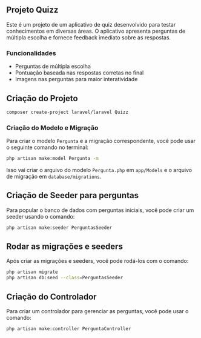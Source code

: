 ## Projeto Quizz

Este é um projeto de um aplicativo de quiz desenvolvido para testar conhecimentos em diversas áreas. O aplicativo apresenta perguntas de múltipla escolha e fornece feedback imediato sobre as respostas.

### Funcionalidades
- Perguntas de múltipla escolha
- Pontuação baseada nas respostas corretas no final
- Imagens nas perguntas para maior interatividade

## Criação do Projeto

```bash
composer create-project laravel/laravel Quizz
```

### Criação do Modelo e Migração

Para criar o modelo `Pergunta` e a migração correspondente, você pode usar o seguinte comando no terminal:

```bash
php artisan make:model Pergunta -m
```

Isso vai criar o arquivo do modelo `Pergunta.php` em `app/Models` e o arquivo de migração em `database/migrations`.


## Criação de Seeder para perguntas
Para popular o banco de dados com perguntas iniciais, você pode criar um seeder usando o comando:

```bash
php artisan make:seeder PerguntasSeeder
```

## Rodar as migrações e seeders
Após criar as migrações e seeders, você pode rodá-los com o comando:

```bash
php artisan migrate
php artisan db:seed --class=PerguntasSeeder
```

## Criação do Controlador

Para criar um controlador para gerenciar as perguntas, você pode usar o comando:

```bash
php artisan make:controller PerguntaController
```
